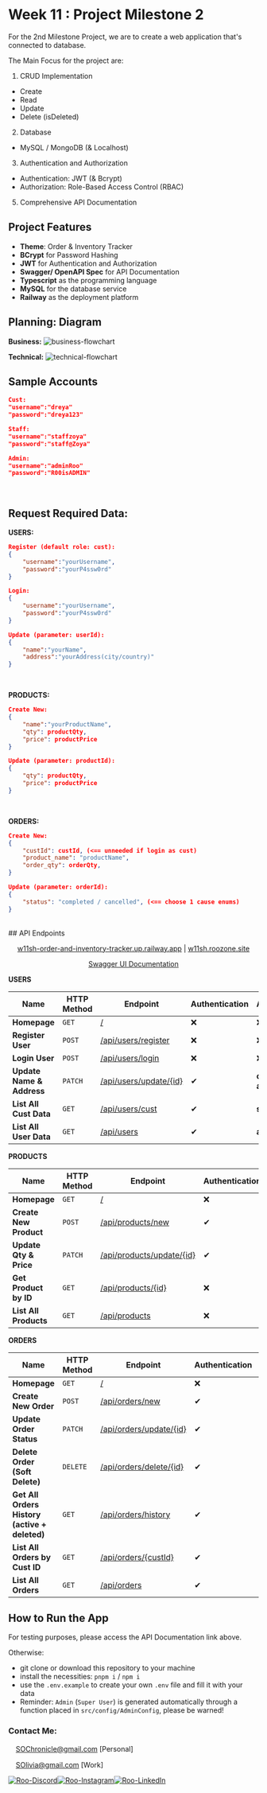 # Week 11 : Project Milestone 2

For the 2nd Milestone Project, we are to create a web application that's connected to database.

The Main Focus for the project are:

1. CRUD Implementation 
- Create
- Read
- Update
- Delete (isDeleted)
2. Database 
- MySQL / MongoDB (& Localhost)
3. Authentication and Authorization
- Authentication: JWT (& Bcrypt)
- Authorization: Role-Based Access Control (RBAC)
5. Comprehensive API Documentation

##  Project Features
- **Theme**: Order & Inventory Tracker
- **BCrypt** for Password Hashing
- **JWT** for Authentication and Authorization
- **Swagger/ OpenAPI Spec** for API Documentation
- **Typescript** as the programming language
- **MySQL** for the database service
- **Railway** as the deployment platform
## Planning: Diagram

**Business:**
![business-flowchart](https://raw.githubusercontent.com/SherinOlivia/public-photos-repo/main/week11/BusinessFlowChart.webp)

**Technical:**
![technical-flowchart](https://raw.githubusercontent.com/SherinOlivia/public-photos-repo/main/week11/ProjectMilestone2.webp)

## Sample Accounts
```JSON
Cust:
"username":"dreya"
"password":"dreya123"
```
```JSON
Staff:
"username":"staffzoya"
"password":"staff@Zoya"
```
```JSON
Admin:
"username":"adminRoo"
"password":"R00isADMIN"
```
<br>

## Request Required Data:
**USERS:**
```JSON
Register (default role: cust):
{
    "username":"yourUsername",
    "password":"yourP4ssw0rd"
}
```
```JSON
Login:
{
    "username":"yourUsername",
    "password":"yourP4ssw0rd"
}
```
```JSON
Update (parameter: userId):
{
    "name":"yourName",
    "address":"yourAddress(city/country)"
}
```
<br>

**PRODUCTS:**
```JSON
Create New:
{
    "name":"yourProductName",
    "qty": productQty,
    "price": productPrice
}
```
```JSON
Update (parameter: productId):
{
    "qty": productQty,
    "price": productPrice
}
```
<br>

**ORDERS:**
```JSON
Create New:
{
    "custId": custId, (<== unneeded if login as cust)
    "product_name": "productName",
    "order_qty": orderQty,
}
```
```JSON
Update (parameter: orderId):
{
    "status": "completed / cancelled", (<== choose 1 cause enums)
}
```
<br>
## API Endpoints
<p align="center">
<a href="https://w11sh-order-and-inventory-tracker.up.railway.app/" target="_blank">w11sh-order-and-inventory-tracker.up.railway.app</a> | <a href="https://w11sh.roozone.site/">w11sh.roozone.site</a>
</p> 
<p align="center">
<a href="https://w11sh-order-and-inventory-tracker.up.railway.app/api-docs/" target="_blank">Swagger UI Documentation</a>
</p>

**USERS**
<div align="center">

| Name  | HTTP Method | Endpoint | Authentication | Authorization |
| ----------- | ----------- | ----------- | ----------- | ----------- |
| **Homepage** | `GET` |[/](https://w11sh-order-and-inventory-tracker.up.railway.app/) | ❌ | ❌ |
| **Register User** | `POST` | [/api/users/register](https://w11sh-order-and-inventory-tracker.up.railway.app/api/users/register) | ❌ | ❌ |
| **Login User** | `POST` | [/api/users/login](https://w11sh-order-and-inventory-tracker.up.railway.app/api/users/login) | ❌ | ❌ |
| **Update Name & Address** | `PATCH` | [/api/users/update/{id}](https://w11sh-order-and-inventory-tracker.up.railway.app/api/users/update/4) | ✔ | **cust**, **staff**, **admin** |
| **List All Cust Data** | `GET` | [/api/users/cust](https://w11sh-order-and-inventory-tracker.up.railway.app/api/users/cust) | ✔ | **staff**, **admin** |
| **List All User Data** | `GET` | [/api/users](https://w11sh-order-and-inventory-tracker.up.railway.app/api/users) | ✔ | **admin** |
</div>

**PRODUCTS**
<div align="center">

| Name  | HTTP Method | Endpoint | Authentication | Authorization |
| ----------- | ----------- | ----------- | ----------- | ----------- |
| **Homepage** | `GET` |[/](https://w11sh-order-and-inventory-tracker.up.railway.app/) | ❌ | ❌ |
| **Create New Product** | `POST` | [/api/products/new](https://w11sh-order-and-inventory-tracker.up.railway.app/api/products/new) | ✔ | **staff**, **admin** |
| **Update Qty & Price** | `PATCH` | [/api/products/update/{id}](https://w11sh-order-and-inventory-tracker.up.railway.app/api/products/update/4) | ✔ | **staff**, **admin** |
| **Get Product by ID** | `GET` | [/api/products/{id}](https://w11sh-order-and-inventory-tracker.up.railway.app/api/products/cust) | ❌ | ❌ |
| **List All Products** | `GET` | [/api/products](https://w11sh-order-and-inventory-tracker.up.railway.app/api/products) | ❌ | ❌ |
</div>

**ORDERS**
<div align="center">

| Name  | HTTP Method | Endpoint | Authentication | Authorization |
| ----------- | ----------- | ----------- | ----------- | ----------- |
| **Homepage** | `GET` |[/](https://w11sh-order-and-inventory-tracker.up.railway.app/) | ❌ | ❌ |
| **Create New Order** | `POST` | [/api/orders/new](https://w11sh-order-and-inventory-tracker.up.railway.app/api/orders/new) | ✔ | **cust**, **staff**, **admin** |
| **Update Order Status** | `PATCH` | [/api/orders/update/{id}](https://w11sh-order-and-inventory-tracker.up.railway.app/api/orders/update/4) | ✔ | **staff**, **admin** |
| **Delete Order (Soft Delete)** | `DELETE` | [/api/orders/delete/{id}](https://w11sh-order-and-inventory-tracker.up.railway.app/api/orders/delete/4) | ✔ | **cust**, **staff**, **admin** |
| **Get All Orders History (active + deleted)** | `GET` | [/api/orders/history](https://w11sh-order-and-inventory-tracker.up.railway.app/api/orders/history) | ✔ | **admin** |
| **List All Orders by Cust ID** | `GET` | [/api/orders/{custId}](https://w11sh-order-and-inventory-tracker.up.railway.app/api/orders/{custId}) | ✔ | **staff**, **admin** |
| **List All Orders** | `GET` | [/api/orders](https://w11sh-order-and-inventory-tracker.up.railway.app/api/orders) | ✔ | **cust**, **staff**, **admin** |
</div>

## How to Run the App

For testing purposes, please access the API Documentation link above. 

Otherwise:
- git clone or download this repository to your machine
- install the necessities: `pnpm i` / `npm i`
- use the `.env.example` to create your own `.env` file and fill it with your data
- Reminder: `Admin` (`Super User`) is generated automatically through a function placed in `src/config/AdminConfig`, please be warned!
### Contact Me:

<img src="https://raw.githubusercontent.com/RevoU-FSSE-2/week-7-SherinOlivia/3dd7cdf0d5c9fc1828f0dfcac8ef2e9c057902be/assets/gmail-icon.svg" width="15px" background-color="none">[SOChronicle@gmail.com](mailto:SOChronicle@gmail.com) [Personal]

<img src="https://raw.githubusercontent.com/RevoU-FSSE-2/week-7-SherinOlivia/3dd7cdf0d5c9fc1828f0dfcac8ef2e9c057902be/assets/gmail-icon.svg" width="15px" background-color="none">[SOlivia@gmail.com](mailto:SOlivia198@gmail.com) [Work]

[![Roo-Discord](https://raw.githubusercontent.com/RevoU-FSSE-2/week-5-SherinOlivia/bddf1eca3ee3ad82db2f228095d01912bf9c3de6/assets/MDimgs/icons8-discord.svg)](https://discord.com/users/shxdxr#7539)[![Roo-Instagram](https://raw.githubusercontent.com/RevoU-FSSE-2/week-5-SherinOlivia/bddf1eca3ee3ad82db2f228095d01912bf9c3de6/assets/MDimgs/icons8-instagram.svg)](https://instagram.com/shxdxr?igshid=MzRlODBiNWFlZA==)[![Roo-LinkedIn](https://raw.githubusercontent.com/RevoU-FSSE-2/week-5-SherinOlivia/bddf1eca3ee3ad82db2f228095d01912bf9c3de6/assets/MDimgs/icons8-linkedin-circled.svg)](https://www.linkedin.com/in/sherin-olivia-07311127a/)

